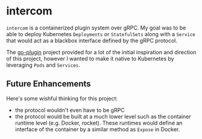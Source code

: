 # intercom

`intercom` is a containerized plugin system over gRPC. My goal was to be able to deploy Kubernetes `Deployments` or `StatefulSets` along with a `Service` that would act as a blackbox interface defined by the gRPC protocol.

The [go-plugin](https://github.com/hashicorp/go-plugin) project provided for a lot of the initial inspiration and direction of this project, however I wanted to make it native to Kubernetes by leveraging `Pods` and `Services`. 

## Future Enhancements
Here's some wishful thinking for this project:
- the protocol wouldn't even have to be gRPC
- the protocol would be built at a much lower level such as the container runtime level (e.g. Docker, rocket). These runtimes would define an interface of the container by a similar method as `Expose` in Docker.